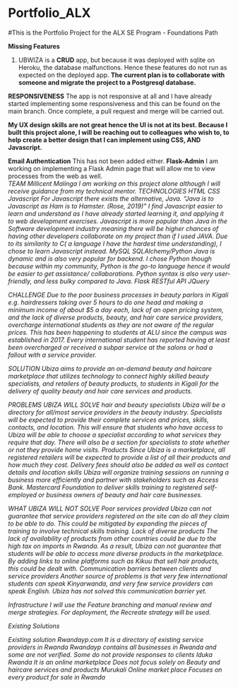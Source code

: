 # Portfolio_ALX
#This is the Portfolio Project for the ALX SE Program - Foundations Path


<strong>Missing Features</strong>
1. UBWIZA is a <strong>CRUD</strong> app, but because it was deployed with sqlite on Heroku, the database malfunctions. Hence these features 
do not run as expected on the deployed app. 
<strong>The current plan is to collaborate with someone and migrate the project to a Postgresql database.</strong>

<strong>RESPONSIVENESS</strong>
The app is not responsive at all and I have already started implementing some responsiveness and this can be found on the main branch. 
Once complete, a pull request and merge will be carried out. 

<strong>My UX design skills are not great hence the UI is not at its best. Because I built this project alone, I will be reaching out to colleagues who wish to, to help create a better design that I can implement using CSS, AND Javascript. 
</strong>

<strong>Email Authentication</strong>
This has not been added either. 
<strong>Flask-Admin</strong>
I am working on implementing a Flask Admin page that will allow me to view processes from the web as well.  
 <em>
TEAM
Millicent Malinga
I am working on this project alone although I will receive guidance from my technical mentor. 
TECHNOLOGIES
HTML
CSS
Javascript
For Javascript there exists the alternative, Java. “Java is to Javascript as Ham is to Hamster. (Rose, 2019)”
I find Javascript easier to learn and understand as I have already started learning it, and applying it to web development exercises. Javascript is more popular than Java in the Software development industry meaning there will be higher chances of having other developers collaborate on my project than if I used JAVA. 
Due to its similarity to C( a language I have the hardest time understanding), I chose to learn Javascript instead.
MySQL
SQLAlchemy/Python
Java is dynamic and is also very popular for backend. I chose Python though because within my community, Python is the go-to language hence it would be easier to get assistance/ collaborations. 
Python syntax is also very user-friendly, and less bulky compared to Java. 
Flask
RESTful API
JQuery

CHALLENGE
Due to the poor business processes in beauty parlors in Kigali e.g. hairdressers taking over 5 hours to do one head and making a minimum income of about $5 a day each, lack of an open pricing system, and the lack of diverse products, beauty, and hair care service providers, overcharge international students as they are not aware of the regular prices. This has been happening to students at ALU since the campus was established in 2017. Every international student has reported having at least been overcharged or received a subpar service at the salons or had a fallout with a service provider. 

SOLUTION
Ubiza aims to provide an on-demand  beauty and haircare marketplace that utilizes technology to connect highly skilled beauty specialists, and retailers of beauty products, to students in Kigali for the delivery of quality beauty and hair care services and products. 

PROBLEMS UBIZA WILL SOLVE
 hair and beauty specialists
Ubiza will be a directory for all/most service providers in the beauty industry. Specialists will be expected to provide their complete services and prices, skills, contacts, and location. This will ensure that students who have access to Ubiza will be able to choose a specialist according to what services they require that day. 
There will also be a section for specialists to state whether or not they provide home visits. 
Products
Since Ubiza is a marketplace, all registered retailers will be expected to provide a list of all their products and how much they cost. Delivery fees should also be added as well as contact details and location
skills
Ubiza will organize training sessions on running a business more efficiently and partner with stakeholders such as Access Bank. Mastercard Foundation to deliver skills training to registered self-employed or business owners of beauty and hair care businesses. 


WHAT UBIZA WILL NOT SOLVE
Poor services provided
Ubiza can not guarantee that service providers registered on the site can do all they claim to be able to do. This could be mitigated by expanding the pieces of training to involve technical skills training.
Lack of diverse products
The lack of availability of products from other countries could be due to the high tax on imports in Rwanda. As a result, Ubiza can not guarantee that students will be able to access more diverse products in the marketplace. 
By adding links to online platforms such as Kikuu that sell hair products, this could be dealt with. 
Communication barriers between clients and service providers
Another source of problems is that very few international students can speak Kinyarwanda, and very few service providers can speak English. Ubiza has not solved this communication barrier yet. 



Infrastructure
I will use the Feature branching and manual review and merge strategies. 
For deployment, the Recreate strategy will be used. 
 



 Existing Solutions


Existing solution
Rwandayp.com
It is a directory of existing service providers in Rwanda
Rwandayp contains all businesses in Rwanda and some are not verified. Some do not provide responses to clients
Iduka Rwanda
It is an online marketplace
Does not focus solely on Beauty and haircare services and products
Murukali
Online market place
Focuses on every product for sale in Rwanda
</em>